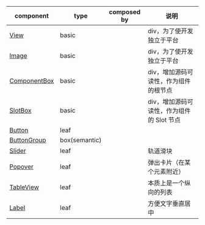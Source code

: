 | component                                                         | type          | composed by | 说明                                      |
| ----------------------------------------------------------------- | ------------- | :---------: | ----------------------------------------- |
| [View](./View/View.tsx)                                           | basic         |             | div，为了使开发独立于平台                 |
| [Image](./Image/Image.tsx)                                        | basic         |             | div，为了使开发独立于平台                 |
| [ComponentBox](./ComponentBox/ComponentBox.tsx) | basic         |             | div，增加源码可读性，作为组件的根节点     |
| [SlotBox](./SlotBox/SlotBox.tsx)       | basic         |             | div，增加源码可读性，作为组件的 Slot 节点 |
| [Button](./Button/Button.tsx)                                     | leaf          |             |                                           |
| [ButtonGroup](./ButtonGroup/ButtonGroup.tsx)                      | box(semantic) |             |                                           |
| [Slider](./Slider/Slider.tsx)                                     | leaf          |             | 轨道滑块                                  |
| [Popover](./Popover/Popover.tsx)                                  | leaf          |             | 弹出卡片（在某个元素附近）                |
| [TableView](./TableView/TableView.tsx)                            | leaf          |             | 本质上是一个纵向的列表                    |
| [Label](./Label/Label.tsx)                                        | leaf          |             | 方便文字垂直居中                          |
